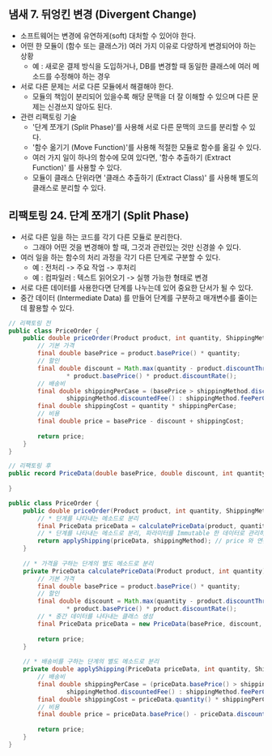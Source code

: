 ## 냄새 7. 뒤엉킨 변경 (Divergent Change)

- 소프트웨어는 변경에 유연하게(soft) 대처할 수 있어야 한다.
- 어떤 한 모듈이 (함수 또는 클래스가) 여러 가지 이유로 다양하게 변경되어야 하는 상황
    - 예 : 새로운 결제 방식을 도입하거나, DB를 변경할 때 동일한 클래스에 여러 메소드를 수정해야 하는 경우
- 서로 다른 문제는 서로 다른 모듈에서 해결해야 한다.
    - 모듈의 책임이 분리되어 있을수록 해당 문맥을 더 잘 이해할 수 있으며 다른 문제는 신경쓰지 않아도 된다.
- 관련 리팩토링 기술
    - '단계 쪼개기 (Split Phase)'를 사용해 서로 다른 문맥의 코드를 분리할 수 있다.
    - '함수 옮기기 (Move Function)'를 사용해 적절한 모듈로 함수를 옮길 수 있다.
    - 여러 가지 일이 하나의 함수에 모여 있다면, '함수 추출하기 (Extract Function)' 를 사용할 수 있다.
    - 모듈이 클래스 단위라면 '클래스 추출하기 (Extract Class)' 를 사용해 별도의 클래스로 분리할 수 있다.
    
## 리팩토링 24. 단계 쪼개기 (Split Phase)

- 서로 다른 일을 하는 코드를 각기 다른 모듈로 분리한다.
    - 그래야 어떤 것을 변경해야 할 때, 그것과 관련있는 것만 신경쓸 수 있다.
- 여러 일을 하는 함수의 처리 과정을 각기 다른 단계로 구분할 수 있다.
    - 예 : 전처리 -> 주요 작업 -> 후처리
    - 예 : 컴파일러 : 텍스트 읽어오기 -> 실행 가능한 형태로 변경
- 서로 다른 데이터를 사용한다면 단계를 나누는데 있어 중요한 단서가 될 수 있다.
- 중간 데이터 (Intermediate Data) 를 만들어 단계를 구분하고 매개변수를 줄이는데 활용할 수 있다.

````java
// 리팩토링 전
public class PriceOrder {
    public double priceOrder(Product product, int quantity, ShippingMethod shippingMethod) {
        // 기본 가격
        final double basePrice = product.basePrice() * quantity;
        // 할인
        final double discount = Math.max(quantity - product.discountThreshold(), 0)
                * product.basePrice() * product.discountRate();
        // 배송비
        final double shippingPerCase = (basePrice > shippingMethod.discountThreshold()) ?
                shippingMethod.discountedFee() : shippingMethod.feePerCase();
        final double shippingCost = quantity * shippingPerCase;
        // 비용
        final double price = basePrice - discount + shippingCost;
        
        return price;
    }
}
````
````java
// 리팩토링 후
public record PriceData(double basePrice, double discount, int quantity) {
    
}

public class PriceOrder {
    public double priceOrder(Product product, int quantity, ShippingMethod shippingMethod) {
        // * 단계를 나타내는 메소드로 분리
        final PriceData priceData = calculatePriceData(product, quantity);
        // * 단계를 나타내는 메소드로 분리, 파라미터를 Immutable 한 데이터로 관리하는 클래스로 분리 
        return applyShipping(priceData, shippingMethod); // price 와 연관 없는 독립적 데이터인 shipping 관련 데이터는 유지
    }
    
    // * 가격을 구하는 단계의 별도 메소드로 분리
    private PriceData calculatePriceData(Product product, int quantity) {
        // 기본 가격
        final double basePrice = product.basePrice() * quantity;
        // 할인
        final double discount = Math.max(quantity - product.discountThreshold(), 0)
                * product.basePrice() * product.discountRate();
        // * 중간 데이터를 나타내는 클래스 생성
        final PriceData priceData = new PriceData(basePrice, discount, quantity);
        
        return price;
    }
    
    // * 배송비를 구하는 단계의 별도 메소드로 분리
    private double applyShipping(PriceData priceData, int quantity, ShippingMethod shippingMethod) {
        // 배송비
        final double shippingPerCase = (priceData.basePrice() > shippingMethod.discountThreshold()) ?
                shippingMethod.discountedFee() : shippingMethod.feePerCase();
        final double shippingCost = priceData.quantity() * shippingPerCase;
        // 비용
        final double price = priceData.basePrice() - priceData.discount() + shippingCost;
        
        return price;
    }
}
````